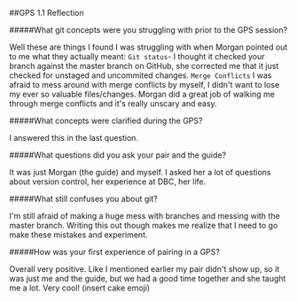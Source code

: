 



##GPS 1.1 Reflection

#####What git concepts were you struggling with prior to the GPS session?

Well these are things I found I was struggling with when Morgan pointed out to me what they actually meant: 
` Git status `- I thought it checked your branch against the master branch on GitHub, she corrected me that it just checked for unstaged and uncommited changes. 
` Merge Conflicts ` I was afraid to mess around with merge conflicts by myself, I didn't want to lose my ever so valuable files/changes. Morgan did a great job of walking me through merge conflicts and it's really unscary and easy. 

#####What concepts were clarified during the GPS?

I answered this in the last question.

#####What questions did you ask your pair and the guide?

It was just Morgan (the guide) and myself. I asked her a lot of questions about version control, her experience at DBC, her life. 

#####What still confuses you about git?

I'm still afraid of making a huge mess with branches and messing with the master branch. Writing this out though makes me realize that I need to go make these mistakes and experiment. 



#####How was your first experience of pairing in a GPS?

Overall very positive. Like I mentioned earlier my pair didn't show up, so it was just me and the guide, but we had a good time together and she taught me a lot. Very cool! (insert cake emoji)



